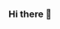 ### Hi there 👋

<!--
**JordyDutch/JordyDutch** is a ✨ _special_ ✨ repository because its `README.md` (this file) appears on your GitHub profile.

![Github stats](https://github-readme-stats.vercel.app/api?username=jordydutch&theme=highcontrast&show_icons=true&count_private=true)
[![Top Langs](https://github-readme-stats.vercel.app/api/top-langs/?username=jordydutch'!.:&hide_progress=true)](https://github.com/jordydutch/github-readme-stats)

